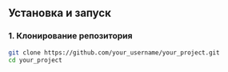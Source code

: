 
## Установка и запуск

### 1. Клонирование репозитория

```bash
git clone https://github.com/your_username/your_project.git
cd your_project
